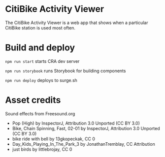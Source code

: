# CitiBike Activity Viewer

The CitiBike Activity Viewer is a web app that shows when a particular CitiBike station is used most often.

# Build and deploy

`npm run start` starts CRA dev server

`npm run storybook` runs Storybook for building components

`npm run deploy` deploys to surge.sh

# Asset credits

Sound effects from Freesound.org

- Pop (High) by InspectorJ, Attribution 3.0 Unported (CC BY 3.0)
- Bike, Chain Spinning, Fast, 02-01 by InspectorJ, Attribution 3.0 Unported (CC BY 3.0)
- bike ride with bell by 13gkopeckak, CC 0
- Day_Kids_Playing_In_The_Park_3 by JonathanTremblay, CC Attribution
- just birds by littlebrojay, CC 0

